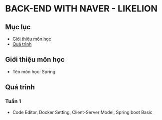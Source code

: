 # BACK-END WITH NAVER - LIKELION

## Mục lục
* [ Giới thiệu môn học](#gioithieumonhoc)
* [ Quá trình](#quatrinh)

## Giới thiệu môn học
<a name="gioithieumonhoc"></a>
* Tên môn học: Spring

## Quá trình
<a name="quatrinh"></a>
### Tuần 1
* Code Editor, Docker Setting, Client-Server Model, Spring boot Basic

